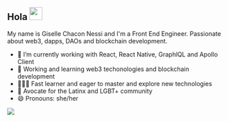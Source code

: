 
<!--
**GiselleNessi/GiselleNessi** is a ✨ _special_ ✨ repository because its `README.md` (this file) appears on your GitHub profile.

Here are some ideas to get you started:

- 🔭 I’m currently working on ...
- 🌱 I’m currently learning ...
- 👯 I’m looking to collaborate on ...
- 🤔 I’m looking for help with ...
- 💬 Ask me about ...
- 📫 How to reach me: ...
- 😄 Pronouns: ...
- ⚡ Fun fact: ...
-->

<!-- More info, tips and tricks for making GitHub Profile README can be found in my article at https://towardsdatascience.com/build-a-stunning-readme-for-your-github-profile-9b80434fe5d7 -->

## Hola <img src="https://raw.githubusercontent.com/MartinHeinz/MartinHeinz/master/wave.gif" width="30px">

My name is Giselle Chacon Nessi and I'm a Front End Engineer. Passionate about web3, dapps, DAOs and blockchain development. 


- 🔭 I’m currently working with React, React Native, GraphlQL and Apollo Client
- 🌱 Working and learning web3 techonologies and blockchain development 
- 👨🏽‍💻 Fast learner and eager to master and explore new technologies
- 🌱 Avocate for the Latinx and LGBT+ community 
- 😄 Pronouns: she/her


<p align = "left">
  <img href="https://www.linkedin.com/in/gisellechacon/" target="_blank" src="https://img.shields.io/badge/linkedin-%230077B5.svg?&style=for-the-badge&logo=linkedin&logoColor=white" />
</p>

